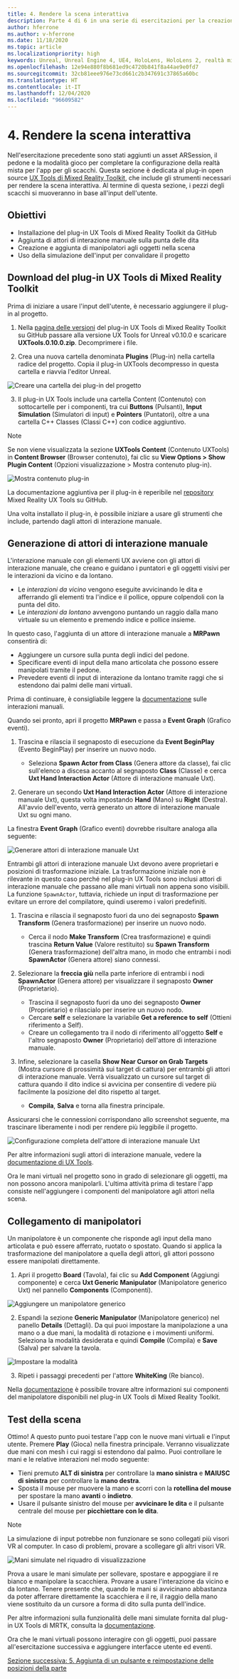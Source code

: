 ```yaml
---
title: 4. Rendere la scena interattiva
description: Parte 4 di 6 in una serie di esercitazioni per la creazione di un'app per gli scacchi con Unreal Engine 4 e il plug-in UX Tools di Mixed Reality Toolkit
author: hferrone
ms.author: v-hferrone
ms.date: 11/18/2020
ms.topic: article
ms.localizationpriority: high
keywords: Unreal, Unreal Engine 4, UE4, HoloLens, HoloLens 2, realtà mista, esercitazione, guida introduttiva, mrtk, uxt, UX Tools, documentazione, visore VR realtà mista, visore VR di windows mixed reality, visore per realtà virtuale
ms.openlocfilehash: 12e94e880f8b681ed9c4720b841f8a44ae9e0fd7
ms.sourcegitcommit: 32cb81eee976e73cd661c2b347691c37865a60bc
ms.translationtype: HT
ms.contentlocale: it-IT
ms.lasthandoff: 12/04/2020
ms.locfileid: "96609582"
---
```

# <a name="4-making-your-scene-interactive"></a>4. Rendere la scena interattiva

Nell'esercitazione precedente sono stati aggiunti un asset ARSession, il pedone e la modalità gioco per completare la configurazione della realtà mista per l'app per gli scacchi. Questa sezione è dedicata al plug-in open source [UX Tools di Mixed Reality Toolkit](https://github.com/microsoft/MixedReality-UXTools-Unreal), che include gli strumenti necessari per rendere la scena interattiva. Al termine di questa sezione, i pezzi degli scacchi si muoveranno in base all'input dell'utente.

## <a name="objectives"></a>Obiettivi

* Installazione del plug-in UX Tools di Mixed Reality Toolkit da GitHub
* Aggiunta di attori di interazione manuale sulla punta delle dita
* Creazione e aggiunta di manipolatori agli oggetti nella scena
* Uso della simulazione dell'input per convalidare il progetto

## <a name="downloading-the-mixed-reality-ux-tools-plugin"></a>Download del plug-in UX Tools di Mixed Reality Toolkit
Prima di iniziare a usare l'input dell'utente, è necessario aggiungere il plug-in al progetto.

1. Nella [pagina delle versioni](https://github.com/microsoft/MixedReality-UXTools-Unreal/releases) del plug-in UX Tools di Mixed Reality Toolkit su GitHub passare alla versione UX Tools for Unreal v0.10.0 e scaricare **UXTools.0.10.0.zip**. Decomprimere i file.

2.  Crea una nuova cartella denominata **Plugins** (Plug-in) nella cartella radice del progetto. Copia il plug-in UXTools decompresso in questa cartella e riavvia l'editor Unreal.

![Creare una cartella dei plug-in del progetto](images/unreal-uxt/4-plugins.PNG)

3.  Il plug-in UX Tools include una cartella Content (Contenuto) con sottocartelle per i componenti, tra cui **Buttons** (Pulsanti), **Input Simulation** (Simulatori di input) e **Pointers** (Puntatori), oltre a una cartella C++ Classes (Classi C++) con codice aggiuntivo.  

> [!NOTE]
> Se non viene visualizzata la sezione **UXTools Content** (Contenuto UXTools) in **Content Browser** (Browser contenuto), fai clic su **View Options > Show Plugin Content** (Opzioni visualizzazione > Mostra contenuto plug-in).

![Mostra contenuto plug-in](images/unreal-uxt/4-showplugincontent.PNG)

La documentazione aggiuntiva per il plug-in è reperibile nel [repository](https://aka.ms/uxt-unreal) Mixed Reality UX Tools su GitHub.

Una volta installato il plug-in, è possibile iniziare a usare gli strumenti che include, partendo dagli attori di interazione manuale.

## <a name="spawning-hand-interaction-actors"></a>Generazione di attori di interazione manuale

L'interazione manuale con gli elementi UX avviene con gli attori di interazione manuale, che creano e guidano i puntatori e gli oggetti visivi per le interazioni da vicino e da lontano.
- Le *interazioni da vicino* vengono eseguite avvicinando le dita e afferrando gli elementi tra l'indice e il pollice, oppure colpendoli con la punta del dito.
- Le *interazioni da lontano* avvengono puntando un raggio dalla mano virtuale su un elemento e premendo indice e pollice insieme.

In questo caso, l'aggiunta di un attore di interazione manuale a **MRPawn** consentirà di:
- Aggiungere un cursore sulla punta degli indici del pedone.
- Specificare eventi di input della mano articolata che possono essere manipolati tramite il pedone.
- Prevedere eventi di input di interazione da lontano tramite raggi che si estendono dai palmi delle mani virtuali.

Prima di continuare, è consigliabile leggere la [documentazione](https://microsoft.github.io/MixedReality-UXTools-Unreal/version/public/0.9.x/Docs/HandInteraction.html) sulle interazioni manuali.

Quando sei pronto, apri il progetto **MRPawn** e passa a **Event Graph** (Grafico eventi).

1. Trascina e rilascia il segnaposto di esecuzione da **Event BeginPlay** (Evento BeginPlay) per inserire un nuovo nodo.
    * Seleziona **Spawn Actor from Class** (Genera attore da classe), fai clic sull'elenco a discesa accanto al segnaposto **Class** (Classe) e cerca **Uxt Hand Interaction Actor** (Attore di interazione manuale Uxt).  

2. Generare un secondo **Uxt Hand Interaction Actor** (Attore di interazione manuale Uxt), questa volta impostando **Hand** (Mano) su **Right** (Destra). All'avvio dell'evento, verrà generato un attore di interazione manuale Uxt su ogni mano.

La finestra **Event Graph** (Grafico eventi) dovrebbe risultare analoga alla seguente:

![Generare attori di interazione manuale Uxt](images/unreal-uxt/4-spawnactor.PNG)

Entrambi gli attori di interazione manuale Uxt devono avere proprietari e posizioni di trasformazione iniziale. La trasformazione iniziale non è rilevante in questo caso perché nel plug-in UX Tools sono inclusi attori di interazione manuale che passano alle mani virtuali non appena sono visibili. La funzione `SpawnActor`, tuttavia, richiede un input di trasformazione per evitare un errore del compilatore, quindi useremo i valori predefiniti.

1. Trascina e rilascia il segnaposto fuori da uno dei segnaposto **Spawn Transform** (Genera trasformazione) per inserire un nuovo nodo.
    * Cerca il nodo **Make Transform** (Crea trasformazione) e quindi trascina **Return Value** (Valore restituito) su **Spawn Transform** (Genera trasformazione) dell'altra mano, in modo che entrambi i nodi **SpawnActor** (Genera attore) siano connessi.

2.  Selezionare la **freccia giù** nella parte inferiore di entrambi i nodi **SpawnActor** (Genera attore) per visualizzare il segnaposto **Owner** (Proprietario).    
    * Trascina il segnaposto fuori da uno dei segnaposto **Owner** (Proprietario) e rilascialo per inserire un nuovo nodo.
    * Cercare **self** e selezionare la variabile **Get a reference to self** (Ottieni riferimento a Self).
    * Creare un collegamento tra il nodo di riferimento all'oggetto **Self** e l'altro segnaposto **Owner** (Proprietario) dell'attore di interazione manuale.
3. Infine, selezionare la casella **Show Near Cursor on Grab Targets** (Mostra cursore di prossimità sui target di cattura) per entrambi gli attori di interazione manuale. Verrà visualizzato un cursore sul target di cattura quando il dito indice si avvicina per consentire di vedere più facilmente la posizione del dito rispetto al target.
    * **Compila**, **Salva** e torna alla finestra principale.

Assicurarsi che le connessioni corrispondano allo screenshot seguente, ma trascinare liberamente i nodi per rendere più leggibile il progetto.

![Configurazione completa dell'attore di interazione manuale Uxt](images/unreal-uxt/4-fingerptrs.PNG)

Per altre informazioni sugli attori di interazione manuale, vedere la [documentazione di UX Tools](https://microsoft.github.io/MixedReality-UXTools-Unreal/version/public/0.9.x/Docs/HandInteraction.html).

Ora le mani virtuali nel progetto sono in grado di selezionare gli oggetti, ma non possono ancora manipolarli. L'ultima attività prima di testare l'app consiste nell'aggiungere i componenti del manipolatore agli attori nella scena.

## <a name="attaching-manipulators"></a>Collegamento di manipolatori

Un manipolatore è un componente che risponde agli input della mano articolata e può essere afferrato, ruotato o spostato. Quando si applica la trasformazione del manipolatore a quella degli attori, gli attori possono essere manipolati direttamente.

1. Apri il progetto **Board** (Tavola), fai clic su **Add Component** (Aggiungi componente) e cerca **Uxt Generic Manipulator** (Manipolatore generico Uxt) nel pannello **Components** (Componenti).

![Aggiungere un manipolatore generico](images/unreal-uxt/4-addmanip.PNG)

2. Espandi la sezione **Generic Manipulator** (Manipolatore generico) nel panello **Details** (Dettagli). Da qui puoi impostare la manipolazione a una mano o a due mani, la modalità di rotazione e i movimenti uniformi. Seleziona la modalità desiderata e quindi **Compile** (Compila) e **Save** (Salva) per salvare la tavola.

![Impostare la modalità](images/unreal-uxt/4-setrotmode.PNG)

3. Ripeti i passaggi precedenti per l'attore **WhiteKing** (Re bianco).

Nella [documentazione](https://microsoft.github.io/MixedReality-UXTools-Unreal/Docs/Manipulator.html) è possibile trovare altre informazioni sui componenti del manipolatore disponibili nel plug-in UX Tools di Mixed Reality Toolkit.

## <a name="testing-the-scene"></a>Test della scena

Ottimo! A questo punto puoi testare l'app con le nuove mani virtuali e l'input utente. Premere **Play** (Gioca) nella finestra principale. Verranno visualizzate due mani con mesh i cui raggi si estendono dal palmo. Puoi controllare le mani e le relative interazioni nel modo seguente:
- Tieni premuto **ALT di sinistra** per controllare la **mano sinistra** e **MAIUSC di sinistra** per controllare la **mano destra**.
- Sposta il mouse per muovere la mano e scorri con la **rotellina del mouse** per spostare la mano **avanti** o **indietro**.
- Usare il pulsante sinistro del mouse per **avvicinare le dita** e il pulsante centrale del mouse per **picchiettare con le dita**.

> [!NOTE]
> La simulazione di input potrebbe non funzionare se sono collegati più visori VR al computer. In caso di problemi, provare a scollegare gli altri visori VR.

![Mani simulate nel riquadro di visualizzazione](images/unreal-uxt/4-handsim.PNG)

Prova a usare le mani simulate per sollevare, spostare e appoggiare il re bianco e manipolare la scacchiera. Provare a usare l'interazione da vicino e da lontano. Tenere presente che, quando le mani si avvicinano abbastanza da poter afferrare direttamente la scacchiera e il re, il raggio della mano viene sostituito da un cursore a forma di dito sulla punta dell'indice.

Per altre informazioni sulla funzionalità delle mani simulate fornita dal plug-in UX Tools di MRTK, consulta la [documentazione](https://microsoft.github.io/MixedReality-UXTools-Unreal/Docs/InputSimulation.html).

Ora che le mani virtuali possono interagire con gli oggetti, puoi passare all'esercitazione successiva e aggiungere interfacce utente ed eventi.

[Sezione successiva: 5. Aggiunta di un pulsante e reimpostazione delle posizioni della parte](unreal-uxt-ch5.md)
